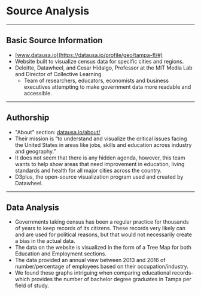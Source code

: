 # Source Analysis

---

## Basic Source Information

* [www.datausa.io](https://datausa.io/profile/geo/tampa-fl/#)
* Website built to visualize census data for specific cities and regions.
* Deloitte, Datawheel, and Cesar Hidalgo, Professor at the MIT Media Lab and Director of Collective Learning
	* Team of researchers, educators, economists and business executives attempting to make government data more readable and
	accessible.

---

## Authorship

* "About" section: [datausa.io/about/](https://datausa.io/about/)
* Their mission is “to understand and visualize the critical issues facing the United States in areas like jobs, skills and
  education across industry and geography.” 
* It does not seem that there is any hidden agenda, however, this team wants to help show areas that need improvement in
  education, living standards and health for all major cities across the country. 
* D3plus, the open-source visualization program used and created by Datawheel.

---

## Data Analysis

* Governments taking census has been a regular practice for thousands of years to keep records of its citizens. These
  records very likely can and are used for political reasons, but that would not necessarily create a bias in the actual data. 
* The data on the website is visualized in the form of a Tree Map for both Education and Employment sections.
* The data provided an annual view between 2013 and 2016 of number/percentage of employees based on their occupation/industry.
* We found these graphs intriguing when comparing educational records- which provides the number of bachelor degree graduates
  in Tampa per field of study. 

